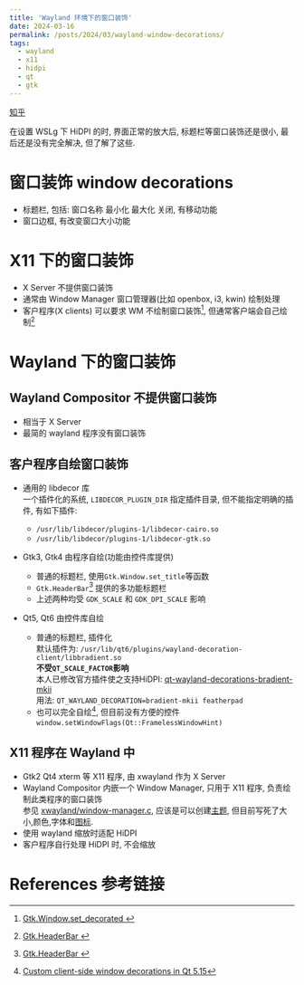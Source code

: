 ```yaml
---
title: 'Wayland 环境下的窗口装饰'
date: 2024-03-16
permalink: /posts/2024/03/wayland-window-decorations/
tags:
  - wayland
  - x11
  - hidpi
  - qt
  - gtk
---
```


[知乎](https://zhuanlan.zhihu.com/p/687399748)

在设置 WSLg 下 HiDPI 的时, 界面正常的放大后, 标题栏等窗口装饰还是很小, 最后还是没有完全解决, 但了解了这些.  

# 窗口装饰 window decorations  
- 标题栏, 包括: 窗口名称 最小化 最大化 关闭, 有移动功能  
- 窗口边框, 有改变窗口大小功能  

# X11 下的窗口装饰  
- X Server 不提供窗口装饰
- 通常由 Window Manager 窗口管理器(比如 openbox, i3, kwin) 绘制处理  
- 客户程序(X clients) 可以要求 WM 不绘制窗口装饰[^1], 但通常客户端会自己绘制[^2]  

# Wayland 下的窗口装饰  
## Wayland Compositor 不提供窗口装饰  
- 相当于 X Server  
- 最简的 wayland 程序没有窗口装饰  

## 客户程序自绘窗口装饰  
- 通用的 libdecor 库  
    一个插件化的系统, `LIBDECOR_PLUGIN_DIR` 指定插件目录, 但不能指定明确的插件, 有如下插件:  
	- `/usr/lib/libdecor/plugins-1/libdecor-cairo.so`  
	- `/usr/lib/libdecor/plugins-1/libdecor-gtk.so`  

- Gtk3, Gtk4 由程序自绘(功能由控件库提供)  
    - 普通的标题栏, 使用`Gtk.Window.set_title`等函数  
    - `Gtk.HeaderBar`[^2] 提供的多功能标题栏  
    - 上述两种均受 `GDK_SCALE` 和 `GDK_DPI_SCALE` 影响  

- Qt5, Qt6 由控件库自绘  
    - 普通的标题栏, 插件化  
      默认插件为: `/usr/lib/qt6/plugins/wayland-decoration-client/libbradient.so`  
      **不受`QT_SCALE_FACTOR`影响**  
      本人已修改官方插件使之支持HiDPI: [qt-wayland-decorations-bradient-mkii](https://github.com/viruscamp/qt-wayland-decorations-bradient-mkii)  
      用法: `QT_WAYLAND_DECORATION=bradient-mkii featherpad`  
    - 也可以完全自绘[^3], 但目前没有方便的控件  
      `window.setWindowFlags(Qt::FramelessWindowHint)`  

## X11 程序在 Wayland 中  
- Gtk2 Qt4 xterm 等 X11 程序, 由 xwayland 作为 X Server  
- Wayland Compositor 内嵌一个 Window Manager, 只用于 X11 程序, 负责绘制此类程序的窗口装饰  
  参见 [xwayland/window-manager.c](https://github.com/microsoft/weston-mirror/blob/working/xwayland/window-manager.c#L1264),
  应该是可以创建[主题](https://github.com/microsoft/weston-mirror/blob/working/shared/cairo-util.c#L385),
  但目前写死了大小,颜色,字体和[图标](https://github.com/microsoft/weston-mirror/blob/working/shared/frame.c#L376).  
- 使用 wayland 缩放时适配 HiDPI  
- 客户程序自行处理 HiDPI 时, 不会缩放  

# References 参考链接  
[^1]: [Gtk.Window.set_decorated ](https://docs.gtk.org/gtk3/method.Window.set_decorated.html)  
[^2]: [Gtk.HeaderBar ](https://docs.gtk.org/gtk3/class.HeaderBar.html)  
[^3]: [Custom client-side window decorations in Qt 5.15](https://www.qt.io/blog/custom-window-decorations)  
